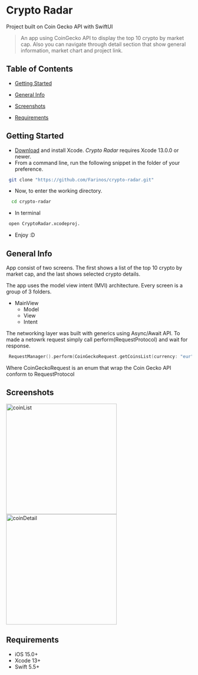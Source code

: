 # Crypto Radar
Project built on Coin Gecko API with SwiftUI

> An app using CoinGecko API to display the top 10 crypto by market cap. Also you can navigate through detail section that show general information, market chart and project link.

## Table of Contents

* [Getting Started](#getting-started)

* [General Info](#general-info)

* [Screenshots](#screenshots)

* [Requirements](#requirements)


## Getting Started
- [Download](https://developer.apple.com/downloads/index.action)  and install Xcode.  _Crypto Radar_  requires Xcode 13.0.0 or newer.
- From a command line, run the following snippet in the folder of your preference.
```bash
 git clone "https://github.com/Farinos/crypto-radar.git"
```
- Now, to enter the working directory.
```bash
  cd crypto-radar
```
- In terminal 
```bash
 open CryptoRadar.xcodeproj.
```
- Enjoy :D

## General Info
App consist of two screens.
The first shows a list of the top 10 crypto by market cap, and the last shows selected crypto details.

The app uses the model view intent (MVI) architecture. 
Every screen is a group of 3 folders.

- MainView
   - Model
   - View
   - Intent  

The networking layer was built with generics using Async/Await API.
To made a netowrk request simply call perform(RequestProtocol) and wait for response. 

```swift
 RequestManager().perform(CoinGeckoRequest.getCoinsList(currency: "eur", perPage: "10", page: "1"))
```
Where CoinGeckoRequest is an enum that wrap the Coin Gecko API conform to RequestProtocol

## Screenshots
<img width="300" alt="coinList" src="https://user-images.githubusercontent.com/51165492/200034949-fcbdc243-e678-4235-b8af-c53829ec3ec7.png"> <img width="300" alt="coinDetail" src="https://user-images.githubusercontent.com/51165492/200034971-2cc3ac99-063e-432f-8f06-8997e7c6a709.png">

## Requirements
* iOS 15.0+
* Xcode 13+
* Swift 5.5+

